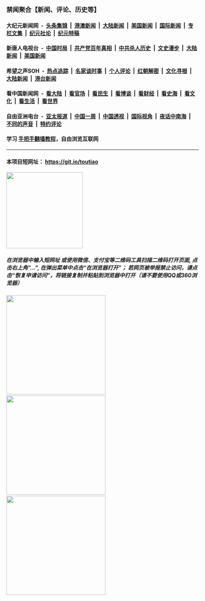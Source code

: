 ### 禁闻聚合【新闻、评论、历史等】

#### 大纪元新闻网 &nbsp;-&nbsp; [头条集锦](indexes/E头条集锦.md?t=02121202) &nbsp;|&nbsp; [港澳新闻](indexes/E港澳新闻.md?t=02121202)  &nbsp;|&nbsp; [大陆新闻](indexes/E大陆新闻.md?t=02121202) &nbsp;|&nbsp; [美国新闻](indexes/E美国新闻.md?t=02121202) &nbsp;|&nbsp; [国际新闻](indexes/E国际新闻.md?t=02121202) &nbsp;|&nbsp; [专栏文集](indexes/E专栏文集.md?t=02121202) &nbsp;|&nbsp; [纪元社论](indexes/E纪元社论.md?t=02121202) &nbsp;|&nbsp; [纪元特稿](indexes/E纪元特稿.md?t=02121202) 

#### 新唐人电视台 &nbsp;-&nbsp; [中国时局](indexes/N中国时局.md?t=02121202) &nbsp;|&nbsp; [共产党百年真相](indexes/N共产党百年真相.md?t=02121202) &nbsp;|&nbsp; [中共杀人历史](indexes/N中共杀人历史.md?t=02121202) &nbsp;|&nbsp; [文史漫步](indexes/N文史漫步.md?t=02121202) &nbsp;|&nbsp; [大陆新闻](indexes/N大陆新闻.md?t=02121202) &nbsp;|&nbsp; [美国新闻](indexes/N美国新闻.md?t=02121202)

#### 希望之声SOH &nbsp;-&nbsp; [热点追踪](indexes/H热点追踪.md?t=02121202) &nbsp;|&nbsp; [名家谈时事](indexes/H名家谈时事.md?t=02121202) &nbsp;|&nbsp; [个人评论](indexes/H个人评论.md?t=02121202)  &nbsp;|&nbsp; [红朝解密](indexes/H红朝解密.md?t=02121202) &nbsp;|&nbsp; [文化寻根](indexes/H文化寻根.md?t=02121202) &nbsp;|&nbsp; [大陆新闻](indexes/H大陆新闻.md?t=02121202) &nbsp;|&nbsp; [港台新闻](indexes/H港台新闻.md?t=02121202)

#### 看中国新闻网 &nbsp;-&nbsp; [看大陆](indexes/S看大陆.md?t=02121202) &nbsp;|&nbsp; [看官场](indexes/S看官场.md?t=02121202) &nbsp;|&nbsp; [看民生](indexes/S看民生.md?t=02121202)  &nbsp;|&nbsp; [看博谈](indexes/S看博谈.md?t=02121202) &nbsp;|&nbsp; [看财经](indexes/S看财经.md?t=02121202) &nbsp;|&nbsp; [看史海](indexes/S看史海.md?t=02121202) &nbsp;|&nbsp; [看文化](indexes/S看文化.md?t=02121202) &nbsp;|&nbsp; [看生活](indexes/S看生活.md?t=02121202) &nbsp;|&nbsp; [看世界](indexes/S看世界.md?t=02121202)

#### 自由亚洲电台 &nbsp;-&nbsp; [亚太报道](indexes/R亚太报道.md?t=02121202) &nbsp;|&nbsp; [中国一周](indexes/R中国一周.md?t=02121202) &nbsp;|&nbsp; [中国透视](indexes/R中国透视.md?t=02121202)  &nbsp;|&nbsp; [国际视角](indexes/R国际视角.md?t=02121202) &nbsp;|&nbsp; [夜话中南海](indexes/R夜话中南海.md?t=02121202) &nbsp;|&nbsp; [不同的声音](indexes/R不同的声音.md?t=02121202) &nbsp;|&nbsp; [特约评论](indexes/R特约评论.md?t=02121202)

#### 学习 [手把手翻墙教程](https://github.com/gfw-breaker/guides/wiki)，自由浏览互联网

----

#### 本项目短网址： https://git.io/toutiao
<img src="https://raw.githubusercontent.com/gfw-breaker/banned-news/master/scripts/img/qr.png" width="200px"/>  

##### 在浏览器中输入短网址 或使用微信、支付宝等二维码工具扫描二维码打开页面, 点击右上角"...", 在弹出菜单中点击“在浏览器打开”； 若网页被举报禁止访问，请点击“恢复申请访问”，将链接复制并粘贴到浏览器中打开（请不要使用QQ或360浏览器）

<img src="https://raw.githubusercontent.com/gfw-breaker/banned-news/master/scripts/img/1.png" width="260px"/> &nbsp; <img src="https://raw.githubusercontent.com/gfw-breaker/banned-news/master/scripts/img/2.png" width="260px"/> &nbsp; <img src="https://raw.githubusercontent.com/gfw-breaker/banned-news/master/scripts/img/3.png" width="260px"/>
